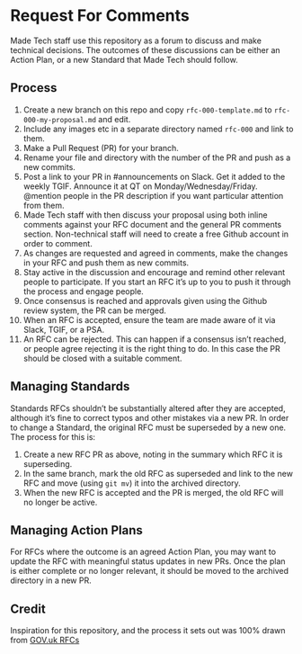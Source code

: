 # Request For Comments

Made Tech staff use this repository as a forum to discuss and make technical decisions. The outcomes of these discussions can be either an Action Plan, or a new Standard that Made Tech should follow.

## Process

1. Create a new branch on this repo and copy `rfc-000-template.md` to `rfc-000-my-proposal.md` and edit.
2. Include any images etc in a separate directory named `rfc-000` and link to them.
3. Make a Pull Request (PR) for your branch.
4. Rename your file and directory with the number of the PR and push as a new commits.
5. Post a link to your PR in #announcements on Slack. Get it added to the weekly TGIF. Announce it at QT on Monday/Wednesday/Friday. @mention people in the PR description if you want particular attention from them.
6. Made Tech staff with then discuss your proposal using both inline comments against your RFC document and the general PR comments section. Non-technical staff will need to create a free Github account in order to comment.
7. As changes are requested and agreed in comments, make the changes in your RFC and push them as new commits.
8. Stay active in the discussion and encourage and remind other relevant people to participate. If you start an RFC it’s up to you to push it through the process and engage people.
9. Once consensus is reached and approvals given using the Github review system, the PR can be merged.
10. When an RFC is accepted, ensure the team are made aware of it via Slack, TGIF, or a PSA.
11. An RFC can be rejected. This can happen if a consensus isn’t reached, or people agree rejecting it is the right thing to do. In this case the PR should be closed with a suitable comment.

## Managing Standards

Standards RFCs shouldn’t be substantially altered after they are accepted, although it’s fine to correct typos and other mistakes via a new PR. In order to change a Standard, the original RFC must be superseded by a new one. The process for this is:

1. Create a new RFC PR as above, noting in the summary which RFC it is superseding.
2. In the same branch, mark the old RFC as superseded and link to the new RFC and move (using `git mv`) it into the archived directory.
3. When the new RFC is accepted and the PR is merged, the old RFC will no longer be active.

## Managing Action Plans
For RFCs where the outcome is an agreed Action Plan, you may want to update the RFC with meaningful status updates in new PRs. Once the plan is either complete or no longer relevant, it should be moved to the archived directory in a new PR.

## Credit

Inspiration for this repository, and the process it sets out was 100% drawn from [GOV.uk RFCs](https://github.com/alphagov/govuk-rfcs)
